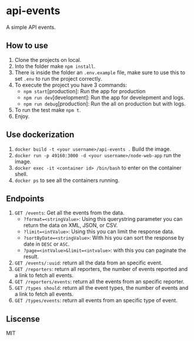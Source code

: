 # api-events

A simple API events.

## How to use

1. Clone the projects on local.
2. Into the folder make `npm install`.
3. There is inside the folder an `.env.example` file, make sure to use this to set `.env` to run the project correctly. 
4. To execute the project you have 3 commands:
    - `npm start`[production]: Run the app for production
    - `npm run dev`[development]: Run the app for develepment and logs.
    - `npm run debug`[production]: Run the all on production but with logs.
5. To run the test make `npm t`.
6. Enjoy.

## Use dockerization

1. `docker build -t <your username>/api-events .` Build the image.
2. `docker run -p 49160:3000 -d <your username>/node-web-app` run the image.
3. `docker exec -it <container id> /bin/bash` to enter on the container shell.
4. `docker ps` to see all the containers running.

## Endpoints

1. `GET /events`: Get all the events from the data.
    - `?format=<stringValue>`: Using this querystring parameter you can return the data on XML, JSON, or CSV.
    - `?limit=<intValue>`: Using this you can limit the response data.
    - `?sortByDate=<stringValue>`: With his you can sort the response by date in `DESC` or `ASC`.
    - `?page=<intValue>&limit=<intvalue>`: with this you can paginate the result.
2. `GET /events/:uuid`: return all the data from an specific event.
3. `GET /reporters`: return all reporters, the number of events reported and a link to fetch all events.
4. `GET /reporters/events`: return all the events from an specific reporter.
5. `GET /types should`: return all the event types, the number of events and a link to fetch all events.
6. `GET /types/events`: return all events from an specific type of event.

## Liscense

MIT
